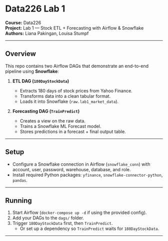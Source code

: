 # Data226 Lab 1

**Course:** Data226  
**Project:** Lab 1 — Stock ETL + Forecasting with Airflow & Snowflake  
**Authors:** Liana Pakingan, Louisa Stumpf   

---

## Overview
This repo contains two Airflow DAGs that demonstrate an end-to-end pipeline using **Snowflake**:

1. **ETL DAG (`180DayStockData`)**  
   - Extracts 180 days of stock prices from Yahoo Finance.  
   - Transforms data into a clean tabular format.  
   - Loads it into Snowflake (`raw.lab1_market_data`).  

2. **Forecasting DAG (`TrainPredict`)**  
   - Creates a view on the raw data.  
   - Trains a Snowflake ML Forecast model.  
   - Stores predictions in a forecast + final output table.  

---

## Setup
- Configure a Snowflake connection in Airflow (`snowflake_conn`) with account, user, password, warehouse, database, and role.  
- Install required Python packages: `yfinance`, `snowflake-connector-python`, `pandas`.

---

## Running
1. Start Airflow (`docker-compose up -d` if using the provided config).  
2. Add your DAGs to the `dags/` folder.  
3. Trigger `180DayStockData` first, then `TrainPredict`.  
   - Or set up a dependency so `TrainPredict` waits for `180DayStockData`.  

---



